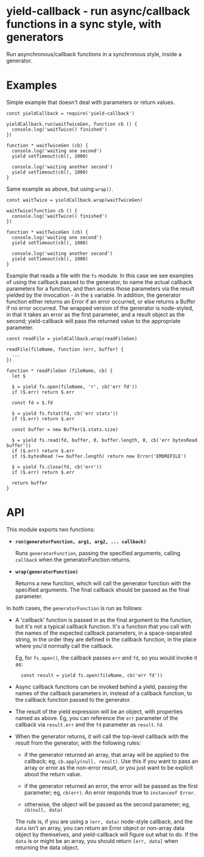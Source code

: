yield-callback - run async/callback functions in a sync style, with generators
================================================================================

Run asynchronous/callback functions in a synchronous style, inside a generator.

Examples
================================================================================

Simple example that doesn't deal with parameters or return values.

    const yieldCallback = require('yield-callback')

    yieldCallback.run(waitTwiceGen, function cb () {
      console.log('waitTwice() finished')
    })

    function * waitTwiceGen (cb) {
      console.log('waiting one second')
      yield setTimeout(cb(), 1000)

      console.log('waiting another second')
      yield setTimeout(cb(), 1000)
    }

Same example as above, but using `wrap()`.

    const waitTwice = yieldCallback.wrap(waitTwiceGen)

    waitTwice(function cb () {
      console.log('waitTwice() finished')
    })

    function * waitTwiceGen (cb) {
      console.log('waiting one second')
      yield setTimeout(cb(), 1000)

      console.log('waiting another second')
      yield setTimeout(cb(), 1000)
    }

Example that reads a file with the `fs` module. In this case we see
examples of using the callback passed to the generator, to name the
actual callback parameters for a function, and then access those parameters
via the result yielded by the invocation - in the `$` variable.  In addition,
the generator function either returns an Error if an error occurred, or else
returns a Buffer if no error occurred.  The wrapped version of the generator
is node-styled, in that it takes an error as the first parameter, and a
result object as the second; yield-callback will pass the returned value
to the appropriate parameter.

    const readFile = yieldCallback.wrap(readFileGen)

    readFile(fileName, function (err, buffer) {
      ...
    })

    function * readFileGen (fileName, cb) {
      let $

      $ = yield fs.open(fileName, 'r', cb('err fd'))
      if ($.err) return $.err

      const fd = $.fd

      $ = yield fs.fstat(fd, cb('err stats'))
      if ($.err) return $.err

      const buffer = new Buffer($.stats.size)

      $ = yield fs.read(fd, buffer, 0, buffer.length, 0, cb('err bytesRead buffer'))
      if ($.err) return $.err
      if ($.bytesRead !== buffer.length) return new Error('EMOREFILE')

      $ = yield fs.close(fd, cb('err'))
      if ($.err) return $.err

      return buffer
    }


API
================================================================================

This module exports two functions:

* **`run(generatorFunction, arg1, arg2, ... callback)`**

  Runs `generatorFunction`, passing the specified arguments, calling
  `callback` when the generatorFunction returns.

* **`wrap(generatorFunction)`**

  Returns a new function, which will call the generator function with the
  specified arguments.  The final callback should be passed as the final
  parameter.

In both cases, the `generatorFunction` is run as follows:

* A 'callback' function is passed in as the final argument to the function,
  but it's not a typical callback function.  It's a function that you call
  with the names of the expected callback parameters, in a space-separated
  string, in the order they are defined in the callback function,
  in the place where you'd normally call the callback.

  Eg, for `fs.open()`, the callback passes `err` and `fd`, so you would invoke
  it as:

        const result = yield fs.open(fileName, cb('err fd'))

* Async callback functions can be invoked behind a yield, passing the names
  of the callback parameters in, instead of a callback function, to the
  callback function passed to the generator.

* The result of the yield expression will be an object, with properties named
  as above.  Eg, you can reference the `err` parameter of the callback via
  `result.err` and the `fd` parameter as `result.fd`.

* When the generator returns, it will call the top-level callback with the
  result from the generator, with the following rules:

  * if the generator returned an array, that array will be applied to the
    callback; eg, `cb.apply(null, result)`.  Use this if you want to pass
    an array or error as the non-error result, or you just want to be
    explicit about the return value.

  * if the generator returned an error, the error will be passed as the
    first parameter; eg, `cb(err)`.  An error responds true to
    `instanceof Error`.

  * otherwise, the object will be passed as the second parameter; eg,
    `cb(null, data)`

  The rule is, if you are using a `(err, data)` node-style callback, and the
  `data` isn't an array, you can return an Error object or non-array data object
  by themselves, and yield-callback will figure out what to do.  If the `data`
  is or might be an array, you should return `[err, data]` when returning the
  data object.
